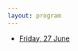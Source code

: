 ```yaml
---
layout: program
---
```


<ul class="nav justify-content-center mb-3 btn-group" id="day-list" role="tablist">
        <li class="nav-item" role="presentation">
          <a class="nav-link btn btn-outline-secondary active" id="tab-fri" data-toggle="tab" data-date="2023-06-27" href="#fri" role="tab" aria-controls="fri" aria-selected="true">Friday, 27 June</a>
        </li>
    </ul>

<!-- The main categories (or tracks) of the different talks as well as their coloring can be adapted in the `_config.yml` file under `conference.talks.main_categories`. See also the [Talk Settings](https://github.com/DigitaleGesellschaft/jekyll-theme-conference/#talk-settings-main-categories) section of the theme's README file. -->

<!-- All times are in Oslo winter time (UTC+01:00). -->
<!-- <script type="text/javascript"> -->
<!-- <\!-- -->
<!-- var a_p = ""; -->
<!-- var d = new Date(); -->
<!-- var curr_min = d.getMinutes(); -->
<!-- var curr_oslohour = d.getUTCHours() + 1; -->
<!-- if (curr_oslohour > 23) curr_oslohour = curr_oslohour - 24; -->
<!-- document.write("The current local time in Oslo is " + String(curr_oslohour).padStart(2, '0') + ":" + String(curr_min).padStart(2, '0') + "."); -->
<!-- //-\-> -->
<!-- </script> -->
